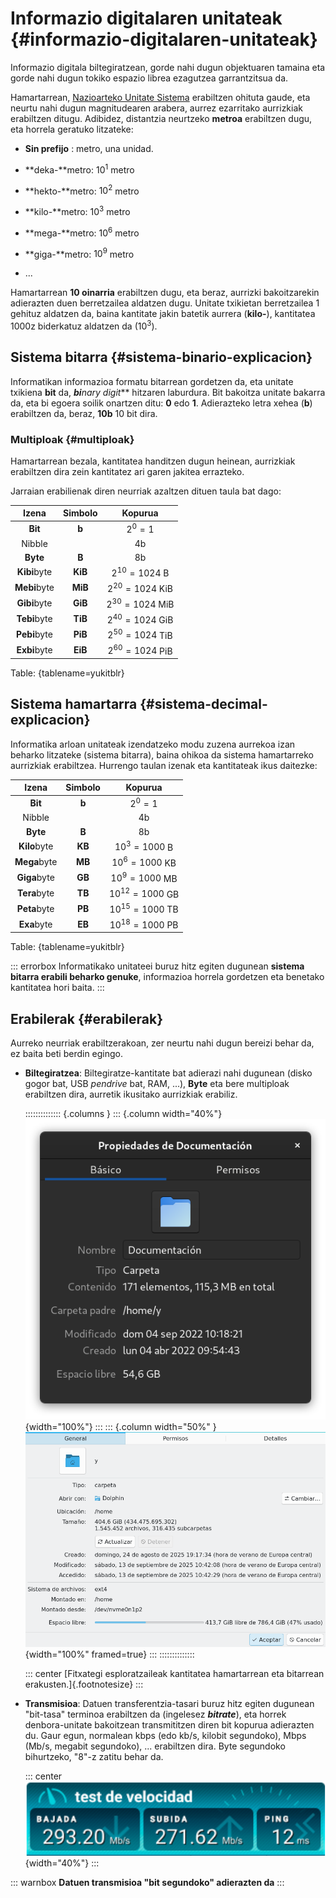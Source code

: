 

# Informazio digitalaren unitateak {#informazio-digitalaren-unitateak}

Informazio digitala biltegiratzean, gorde nahi dugun objektuaren tamaina eta gorde nahi dugun tokiko espazio librea ezagutzea garrantzitsua da.

Hamartarrean, [Nazioarteko Unitate Sistema](https://eu.wikipedia.org/wiki/Nazioarteko_Unitate_Sistema) erabiltzen ohituta gaude, eta neurtu nahi dugun magnitudearen arabera, aurrez ezarritako aurrizkiak erabiltzen ditugu. Adibidez, distantzia neurtzeko **metroa** erabiltzen dugu, eta horrela geratuko litzateke:


-   **Sin prefijo** : metro, una unidad.

-   **deka-**metro: $10^1$ metro

-   **hekto-**metro: $10^2$ metro

-   **kilo-**metro: $10^3$ metro

-   **mega-**metro: $10^6$ metro

-   **giga-**metro: $10^9$ metro

-   \...


Hamartarrean **10 oinarria** erabiltzen dugu, eta beraz, aurrizki bakoitzarekin adierazten duen berretzailea aldatzen dugu. Unitate txikietan berretzailea 1 gehituz aldatzen da, baina kantitate jakin batetik aurrera (**kilo-**), kantitatea 1000z biderkatuz aldatzen da ($10^3$).

## Sistema bitarra {#sistema-binario-explicacion}

Informatikan informazioa formatu bitarrean gordetzen da, eta unitate txikiena **bit** da, ***bi**nary digi**t*** hitzaren laburdura. Bit bakoitza unitate bakarra da, eta bi egoera soilik onartzen ditu: **0** edo **1**. Adierazteko letra xehea (**b**) erabiltzen da, beraz, **10b** 10 bit dira.

### Multiploak {#multiploak}

Hamartarrean bezala, kantitatea handitzen dugun heinean, aurrizkiak erabiltzen dira zein kantitatez ari garen jakitea errazteko.

Jarraian erabilienak diren neurriak azaltzen dituen taula bat dago:

|    Izena     | Simbolo |     Kopurua       |
| :----------: | :-----: | :---------------: |
|   **Bit**    |  **b**  |      $2^0=1$      |
|    Nibble    |         |        4b         |
|   **Byte**   |  **B**  |        8b         |
| **Kibi**byte | **KiB** |  $2^{10}=1024$ B  |
| **Mebi**byte | **MiB** | $2^{20}=1024$ KiB |
| **Gibi**byte | **GiB** | $2^{30}=1024$ MiB |
| **Tebi**byte | **TiB** | $2^{40}=1024$ GiB |
| **Pebi**byte | **PiB** | $2^{50}=1024$ TiB |
| **Exbi**byte | **EiB** | $2^{60}=1024$ PiB |

Table: {tablename=yukitblr}


## Sistema hamartarra {#sistema-decimal-explicacion}

Informatika arloan unitateak izendatzeko modu zuzena aurrekoa izan beharko litzateke (sistema bitarra), baina ohikoa da sistema hamartarreko aurrizkiak erabiltzea. Hurrengo taulan izenak eta kantitateak ikus daitezke:

| Izena       | Simbolo | Kopurua  |
|:------------:|:-------:|:---------:|
|  **Bit**     | **b**   | $2^0=1$   |
| Nibble       |         | 4b  |
| **Byte**     | **B**   | 8b  |
| **Kilo**byte | **KB** | $10^{3}=1000$ B |
| **Mega**byte | **MB** | $10^{6}=1000$ KB |
| **Giga**byte | **GB** | $10^{9}=1000$ MB |
| **Tera**byte | **TB** | $10^{12}=1000$ GB |
| **Peta**byte | **PB** | $10^{15}=1000$ TB |
| **Exa**byte  | **EB** | $10^{18}=1000$ PB |

Table: {tablename=yukitblr}

::: errorbox
Informatikako unitateei buruz hitz egiten dugunean **sistema bitarra erabili beharko genuke**, informazioa horrela gordetzen eta benetako kantitatea hori baita.
:::


## Erabilerak {#erabilerak}

Aurreko neurriak erabiltzerakoan, zer neurtu nahi dugun bereizi behar da, ez baita beti berdin egingo.

-   **Biltegiratzea**: Biltegiratze-kantitate bat adierazi nahi dugunean (disko gogor bat, USB *pendrive* bat, RAM, \...), **Byte** eta bere multiploak erabiltzen dira, aurretik ikusitako aurrizkiak erabiliz.

    :::::::::::::: {.columns }
    ::: {.column width="40%"}
    ![](img/temas_comunes/unidades_informacion/hdd.png){width="100%"}
    :::
    ::: {.column width="50%" }
    ![](img/temas_comunes/unidades_informacion/hdd2.png){width="100%" framed=true}
    :::
    ::::::::::::::
    
    ::: center
    [Fitxategi esploratzaileak kantitatea hamartarrean eta bitarrean erakusten.]{.footnotesize}
    :::

-   **Transmisioa**: Datuen transferentzia-tasari buruz hitz egiten dugunean "bit-tasa" terminoa erabiltzen da (ingelesez ***bitrate***), eta horrek denbora-unitate bakoitzean transmititzen diren bit kopurua adierazten du. Gaur egun, normalean kbps (edo kb/s, kilobit segundoko), Mbps (Mb/s, megabit segundoko), \... erabiltzen dira. Byte segundoko bihurtzeko, "8"-z zatitu behar da.

    ::: center
    ![](img/temas_comunes/unidades_informacion/bitrate.png){width="40%"}
    :::

::: warnbox
**Datuen transmisioa "bit segundoko" adierazten da**
:::
